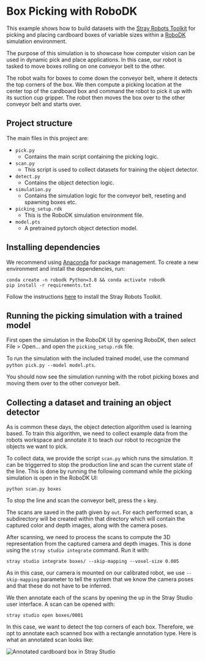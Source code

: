 
# Box Picking with RoboDK

This example shows how to build datasets with the [Stray Robots Toolkit](https://docs.strayrobots.io) for picking and placing cardboard boxes of variable sizes within a [RoboDK](https://robodk.com/) simulation environment.

The purpose of this simulation is to showcase how computer vision can be used in dynamic pick and place applications. In this case, our robot is tasked to move boxes rolling on one conveyor belt to the other.

The robot waits for boxes to come down the conveyor belt, where it detects the top corners of the box. We then compute a picking location at the center top of the cardboard box and command the robot to pick it up with its suction cup gripper. The robot then moves the box over to the other conveyor belt and starts over.

## Project structure

The main files in this project are:
- `pick.py`
  - Contains the main script containing the picking logic.
- `scan.py`
  - This script is used to collect datasets for training the object detector.
- `detect.py`
  - Contains the object detection logic.
- `simulation.py`
  - Contains the simulation logic for the conveyor belt, reseting and spawning boxes etc.
- `picking_setup.rdk`
  - This is the RoboDK simulation environment file.
- `model.pts`
  - A pretrained pytorch object detection model.

## Installing dependencies

We recommend using [Anaconda](https://docs.anaconda.com/anaconda/) for package management. To create a new environment and install the dependencies, run:
```
conda create -n robodk Python=3.8 && conda activate robodk
pip install -r requirements.txt
```

Follow the instructions [here](https://docs.strayrobots.io/toolkit/index.html) to install the Stray Robots Toolkit.

## Running the picking simulation with a trained model

First open the simulation in the RoboDK UI by opening RoboDK, then select File > Open... and open the `picking_setup.rdk` file.

To run the simulation with the included trained model, use the command `python pick.py --model model.pts`.

You should now see the simulation running with the robot picking boxes and moving them over to the other conveyor belt.

## Collecting a dataset and training an object detector

As is common these days, the object detection algorithm used is learning based. To train this algorithm, we need to collect example data from the robots workspace and annotate it to teach our robot to recognize the objects we want to pick.

To collect data, we provide the script `scan.py` which runs the simulation. It can be triggerred to stop the production line and scan the current state of the line. This is done by running the following command while the picking simulation is open in the RoboDK UI:
```
python scan.py boxes
```

To stop the line and scan the conveyor belt, press the `s` key.

The scans are saved in the path given by `out`. For each performed scan, a subdirectory will be created within that directory which will contain the captured color and depth images, along with the camera poses.

After scanning, we need to process the scans to compute the 3D representation from the captured camera and depth images. This is done using the `stray studio integrate` command. Run it with:
```
stray studio integrate boxes/ --skip-mapping --voxel-size 0.005
```

As in this case, our camera is mounted on our calibrated robot, we use `--skip-mapping` parameter to tell the system that we know the camera poses and that these do not have to be inferred.

We then annotate each of the scans by opening the up in the Stray Studio user interface. A scan can be opened with:
```
stray studio open boxes/0001
```

In this case, we want to detect the top corners of each box. Therefore, we opt to annotate each scanned box with a rectangle annotation type. Here is what an annotated scan looks like:

![Annotated cardboard box in Stray Studio](https://stray-data.nyc3.digitaloceanspaces.com/tutorials/annotation.png)

